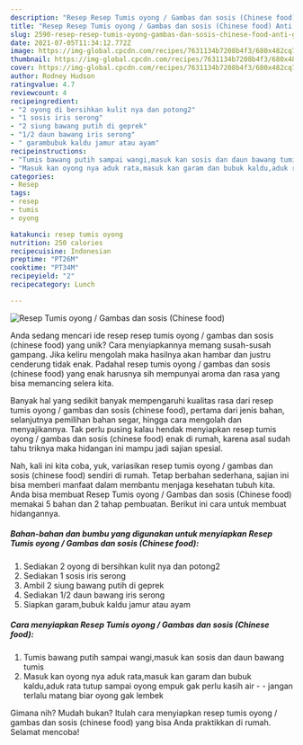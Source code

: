 ```yaml
---
description: "Resep Resep Tumis oyong / Gambas dan sosis (Chinese food) Anti Gagal"
title: "Resep Resep Tumis oyong / Gambas dan sosis (Chinese food) Anti Gagal"
slug: 2590-resep-resep-tumis-oyong-gambas-dan-sosis-chinese-food-anti-gagal
date: 2021-07-05T11:34:12.772Z
image: https://img-global.cpcdn.com/recipes/7631134b7208b4f3/680x482cq70/resep-tumis-oyong-gambas-dan-sosis-chinese-food-foto-resep-utama.jpg
thumbnail: https://img-global.cpcdn.com/recipes/7631134b7208b4f3/680x482cq70/resep-tumis-oyong-gambas-dan-sosis-chinese-food-foto-resep-utama.jpg
cover: https://img-global.cpcdn.com/recipes/7631134b7208b4f3/680x482cq70/resep-tumis-oyong-gambas-dan-sosis-chinese-food-foto-resep-utama.jpg
author: Rodney Hudson
ratingvalue: 4.7
reviewcount: 4
recipeingredient:
- "2 oyong di bersihkan kulit nya dan potong2"
- "1 sosis iris serong"
- "2 siung bawang putih di geprek"
- "1/2 daun bawang iris serong"
- " garambubuk kaldu jamur atau ayam"
recipeinstructions:
- "Tumis bawang putih sampai wangi,masuk kan sosis dan daun bawang tumis"
- "Masuk kan oyong nya aduk rata,masuk kan garam dan bubuk kaldu,aduk rata tutup sampai oyong empuk gak perlu kasih air   jangan terlalu matang biar oyong gak lembek"
categories:
- Resep
tags:
- resep
- tumis
- oyong

katakunci: resep tumis oyong 
nutrition: 250 calories
recipecuisine: Indonesian
preptime: "PT26M"
cooktime: "PT34M"
recipeyield: "2"
recipecategory: Lunch

---
```



![Resep Tumis oyong / Gambas dan sosis (Chinese food)](https://img-global.cpcdn.com/recipes/7631134b7208b4f3/680x482cq70/resep-tumis-oyong-gambas-dan-sosis-chinese-food-foto-resep-utama.jpg)

Anda sedang mencari ide resep resep tumis oyong / gambas dan sosis (chinese food) yang unik? Cara menyiapkannya memang susah-susah gampang. Jika keliru mengolah maka hasilnya akan hambar dan justru cenderung tidak enak. Padahal resep tumis oyong / gambas dan sosis (chinese food) yang enak harusnya sih mempunyai aroma dan rasa yang bisa memancing selera kita.

Banyak hal yang sedikit banyak mempengaruhi kualitas rasa dari resep tumis oyong / gambas dan sosis (chinese food), pertama dari jenis bahan, selanjutnya pemilihan bahan segar, hingga cara mengolah dan menyajikannya. Tak perlu pusing kalau hendak menyiapkan resep tumis oyong / gambas dan sosis (chinese food) enak di rumah, karena asal sudah tahu triknya maka hidangan ini mampu jadi sajian spesial.




Nah, kali ini kita coba, yuk, variasikan resep tumis oyong / gambas dan sosis (chinese food) sendiri di rumah. Tetap berbahan sederhana, sajian ini bisa memberi manfaat dalam membantu menjaga kesehatan tubuh kita. Anda bisa membuat Resep Tumis oyong / Gambas dan sosis (Chinese food) memakai 5 bahan dan 2 tahap pembuatan. Berikut ini cara untuk membuat hidangannya.

<!--inarticleads1-->

##### Bahan-bahan dan bumbu yang digunakan untuk menyiapkan Resep Tumis oyong / Gambas dan sosis (Chinese food):

1. Sediakan 2 oyong di bersihkan kulit nya dan potong2
1. Sediakan 1 sosis iris serong
1. Ambil 2 siung bawang putih di geprek
1. Sediakan 1/2 daun bawang iris serong
1. Siapkan  garam,bubuk kaldu jamur atau ayam




<!--inarticleads2-->

##### Cara menyiapkan Resep Tumis oyong / Gambas dan sosis (Chinese food):

1. Tumis bawang putih sampai wangi,masuk kan sosis dan daun bawang tumis
1. Masuk kan oyong nya aduk rata,masuk kan garam dan bubuk kaldu,aduk rata tutup sampai oyong empuk gak perlu kasih air  -  - jangan terlalu matang biar oyong gak lembek




Gimana nih? Mudah bukan? Itulah cara menyiapkan resep tumis oyong / gambas dan sosis (chinese food) yang bisa Anda praktikkan di rumah. Selamat mencoba!
